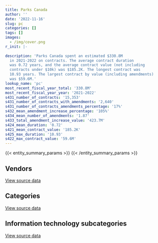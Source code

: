 ```yaml
---
title: Parks Canada
author: ''
date: '2022-11-16'
slug: pc
categories: []
tags: []
images:
  - /img/cover.png
r_init: |-
  
description: 'Parks Canada spent an estimated $330.8M
  in 2021-2022 on contracts. The average contract duration
  was 0.72 years, and the average contract value (not including
  contracts under $10k) was $185.2K. The longest contract was
  10.93 years. The largest contract by value (including amendments)
  was $59.6M.'
lookup_name: 'pc'
most_recent_fiscal_year_total: '330.8M'
most_recent_fiscal_year_year: '2021-2022'
s431_number_of_contracts: '15,353'
s431_number_of_contracts_with_amendments: '2,640'
s431_number_of_contracts_amendments_percentage: '17%'
s432_mean_amendment_increase_percentage: '105%'
s434_mean_number_of_amendments: '1.87'
s433_total_amendment_increase_value: '423.7M'
s424_mean_duration: '0.72'
s421_mean_contract_value: '185.2K'
s425_max_duration: '10.93'
s422_max_contract_value: '59.6M'
---
```


<script src="/rmarkdown-libs/htmlwidgets/htmlwidgets.js"></script>
<link href="/rmarkdown-libs/datatables-css/datatables-crosstalk.css" rel="stylesheet" />
<script src="/rmarkdown-libs/datatables-binding/datatables.js"></script>
<script src="/rmarkdown-libs/jquery/jquery-3.6.0.min.js"></script>
<link href="/rmarkdown-libs/dt-core-bootstrap/css/dataTables.bootstrap.min.css" rel="stylesheet" />
<link href="/rmarkdown-libs/dt-core-bootstrap/css/dataTables.bootstrap.extra.css" rel="stylesheet" />
<script src="/rmarkdown-libs/dt-core-bootstrap/js/jquery.dataTables.min.js"></script>
<script src="/rmarkdown-libs/dt-core-bootstrap/js/dataTables.bootstrap.min.js"></script>
<link href="/rmarkdown-libs/crosstalk/css/crosstalk.min.css" rel="stylesheet" />
<script src="/rmarkdown-libs/crosstalk/js/crosstalk.min.js"></script>
<script src="/rmarkdown-libs/htmlwidgets/htmlwidgets.js"></script>
<link href="/rmarkdown-libs/datatables-css/datatables-crosstalk.css" rel="stylesheet" />
<script src="/rmarkdown-libs/datatables-binding/datatables.js"></script>
<script src="/rmarkdown-libs/jquery/jquery-3.6.0.min.js"></script>
<link href="/rmarkdown-libs/dt-core-bootstrap/css/dataTables.bootstrap.min.css" rel="stylesheet" />
<link href="/rmarkdown-libs/dt-core-bootstrap/css/dataTables.bootstrap.extra.css" rel="stylesheet" />
<script src="/rmarkdown-libs/dt-core-bootstrap/js/jquery.dataTables.min.js"></script>
<script src="/rmarkdown-libs/dt-core-bootstrap/js/dataTables.bootstrap.min.js"></script>
<link href="/rmarkdown-libs/crosstalk/css/crosstalk.min.css" rel="stylesheet" />
<script src="/rmarkdown-libs/crosstalk/js/crosstalk.min.js"></script>
<script src="/rmarkdown-libs/htmlwidgets/htmlwidgets.js"></script>
<link href="/rmarkdown-libs/datatables-css/datatables-crosstalk.css" rel="stylesheet" />
<script src="/rmarkdown-libs/datatables-binding/datatables.js"></script>
<script src="/rmarkdown-libs/jquery/jquery-3.6.0.min.js"></script>
<link href="/rmarkdown-libs/dt-core-bootstrap/css/dataTables.bootstrap.min.css" rel="stylesheet" />
<link href="/rmarkdown-libs/dt-core-bootstrap/css/dataTables.bootstrap.extra.css" rel="stylesheet" />
<script src="/rmarkdown-libs/dt-core-bootstrap/js/jquery.dataTables.min.js"></script>
<script src="/rmarkdown-libs/dt-core-bootstrap/js/dataTables.bootstrap.min.js"></script>
<link href="/rmarkdown-libs/crosstalk/css/crosstalk.min.css" rel="stylesheet" />
<script src="/rmarkdown-libs/crosstalk/js/crosstalk.min.js"></script>

{{< entity_summary_params >}}
{{< /entity_summary_params >}}

## Vendors

<div id="htmlwidget-1" style="width:100%;height:auto;" class="datatables html-widget"></div>
<script type="application/json" data-for="htmlwidget-1">{"x":{"style":"bootstrap","filter":"none","vertical":false,"data":[["<a href=\"/vendors/10647802_canada/\">10647802 Canada<\/a>","<a href=\"/vendors/1x1_architecture/\">1X1 Architecture<\/a>","<a href=\"/vendors/2099042_ontario/\">2099042 Ontario<\/a>","<a href=\"/vendors/2220742_ontario/\">2220742 Ontario<\/a>","<a href=\"/vendors/3d_datacomm/\">3D datacomm<\/a>","<a href=\"/vendors/4083261_canada/\">4083261 Canada<\/a>","<a href=\"/vendors/727619_alberta_o_a_roughrider/\">727619 Alberta O A Roughrider<\/a>","<a href=\"/vendors/7305516_canada/\">7305516 Canada<\/a>","<a href=\"/vendors/736902_ontario/\">736902 Ontario<\/a>","<a href=\"/vendors/73719_newfoundland_labrador/\">73719 Newfoundland Labrador<\/a>","<a href=\"/vendors/851791_nwt/\">851791 NWT<\/a>","<a href=\"/vendors/898845_alberta/\">898845 Alberta<\/a>","<a href=\"/vendors/9090_5092_quebec/\">9090 5092 Quebec<\/a>","<a href=\"/vendors/9099_3593_quebec_inter_proje/\">9099 3593 Quebec Inter Proje<\/a>","<a href=\"/vendors/9275_0181_quebec/\">9275 0181 Quebec<\/a>","<a href=\"/vendors/a_santin_mason_contractor/\">A Santin Mason Contractor<\/a>","<a href=\"/vendors/abb/\">ABB<\/a>","<a href=\"/vendors/acadian_construction_1991/\">Acadian Construction 1991<\/a>","<a href=\"/vendors/acklands_grainger/\">Acklands Grainger<\/a>","<a href=\"/vendors/advanced_chippewa_technologies/\">Advanced Chippewa Technologies<\/a>","<a href=\"/vendors/aecom/\">AECOM<\/a>","<a href=\"/vendors/agilent/\">Agilent<\/a>","<a href=\"/vendors/ainsworth/\">Ainsworth<\/a>","<a href=\"/vendors/air_inuit/\">Air Inuit<\/a>","<a href=\"/vendors/air_north/\">Air North<\/a>","<a href=\"/vendors/air_tindi/\">Air Tindi<\/a>","<a href=\"/vendors/aldrich_pears_associates/\">Aldrich Pears Associates<\/a>","<a href=\"/vendors/allen_hastings/\">Allen Hastings<\/a>","<a href=\"/vendors/alliance_energy/\">Alliance Energy<\/a>","<a href=\"/vendors/allied_shipbuilders/\">Allied Shipbuilders<\/a>","<a href=\"/vendors/alpine_helicopters/\">Alpine Helicopters<\/a>","<a href=\"/vendors/als_canada/\">ALS Canada<\/a>","<a href=\"/vendors/altis_human_resources/\">Altis Human Resources<\/a>","<a href=\"/vendors/alto_construction/\">Alto Construction<\/a>","<a href=\"/vendors/alva_construction/\">Alva Construction<\/a>","<a href=\"/vendors/amazon/\">Amazon<\/a>","<a href=\"/vendors/ansys_canada/\">Ansys Canada<\/a>","<a href=\"/vendors/aon_reed_stenhouse/\">Aon Reed Stenhouse<\/a>","<a href=\"/vendors/applied_electonics/\">Applied Electonics<\/a>","<a href=\"/vendors/apron_fuel_services/\">Apron Fuel Services<\/a>","<a href=\"/vendors/arcadis_canada/\">Arcadis Canada<\/a>","<a href=\"/vendors/architecture_49/\">Architecture 49<\/a>","<a href=\"/vendors/architecture_evoq/\">Architecture EVOQ<\/a>","<a href=\"/vendors/arctic_canada_construction/\">Arctic Canada Construction<\/a>","<a href=\"/vendors/ari_financial_services/\">ARI Financial Services<\/a>","<a href=\"/vendors/asokan_business_interiors/\">Asokan Business Interiors<\/a>","<a href=\"/vendors/associated_engineering/\">Associated Engineering<\/a>","<a href=\"/vendors/atco/\">ATCO<\/a>","<a href=\"/vendors/atlantic_business_interiors/\">Atlantic Business Interiors<\/a>","<a href=\"/vendors/atlantica_mechanical_contractors/\">Atlantica Mechanical Contractors<\/a>","<a href=\"/vendors/ats_traffic_alberta/\">Ats Traffic Alberta<\/a>","<a href=\"/vendors/atwill_morin/\">Atwill Morin<\/a>","<a href=\"/vendors/avi_spl/\">Avi Spl<\/a>","<a href=\"/vendors/avjet_holding/\">AVJET Holding<\/a>","<a href=\"/vendors/baja_construction_canada/\">Baja Construction Canada<\/a>","<a href=\"/vendors/barr_engineering_and_environmental/\">Barr Engineering and Environmental<\/a>","<a href=\"/vendors/barrie_mackay_contracting/\">Barrie MacKay Contracting<\/a>","<a href=\"/vendors/bay_construction_management/\">Bay Construction Management<\/a>","<a href=\"/vendors/bdo_canada/\">BDO Canada<\/a>","<a href=\"/vendors/bell_canada/\">Bell Canada<\/a>","<a href=\"/vendors/bergevin_electrical_contracting/\">Bergevin Electrical Contracting<\/a>","<a href=\"/vendors/berlitz_canada/\">Berlitz Canada<\/a>","<a href=\"/vendors/bgla/\">BGLA<\/a>","<a href=\"/vendors/bighorn_construction/\">Bighorn Construction<\/a>","<a href=\"/vendors/bighorn_helicopters/\">Bighorn Helicopters<\/a>","<a href=\"/vendors/black_diamond_partnership/\">Black Diamond Partnership<\/a>","<a href=\"/vendors/black_mcdonald/\">Black McDonald<\/a>","<a href=\"/vendors/bombardier/\">Bombardier<\/a>","<a href=\"/vendors/brandt_tractor/\">Brandt Tractor<\/a>","<a href=\"/vendors/bremner_engineering_and_construction/\">Bremner Engineering and Construction<\/a>","<a href=\"/vendors/brilun_construction/\">Brilun Construction<\/a>","<a href=\"/vendors/brookfield_asset_management/\">Brookfield Asset Management<\/a>","<a href=\"/vendors/brookfield_global_integrated_solutions/\">Brookfield Global Integrated Solutions<\/a>","<a href=\"/vendors/bruker/\">Bruker<\/a>","<a href=\"/vendors/bunzl_canada/\">Bunzl Canada<\/a>","<a href=\"/vendors/bureau_veritas/\">Bureau Veritas<\/a>","<a href=\"/vendors/cache_computer_consulting/\">Cache Computer Consulting<\/a>","<a href=\"/vendors/calian/\">Calian<\/a>","<a href=\"/vendors/calytera_software/\">Calytera Software<\/a>","<a href=\"/vendors/campbell_scientific_canada/\">Campbell Scientific Canada<\/a>","<a href=\"/vendors/canada_coach_lines_group/\">Canada Coach Lines Group<\/a>","<a href=\"/vendors/canada_post/\">Canada Post<\/a>","<a href=\"/vendors/canadian_bank_note_company/\">Canadian Bank Note Company<\/a>","<a href=\"/vendors/canadian_corps_of_commissionaires/\">Canadian Corps of Commissionaires<\/a>","<a href=\"/vendors/canadian_helicopters/\">Canadian Helicopters<\/a>","<a href=\"/vendors/canon/\">Canon<\/a>","<a href=\"/vendors/cansel_survey_equipment/\">Cansel Survey Equipment<\/a>","<a href=\"/vendors/cantex_okanagan_construction/\">Cantex Okanagan Construction<\/a>","<a href=\"/vendors/carahsoft_technology/\">Carahsoft Technology<\/a>","<a href=\"/vendors/carleton_university/\">Carleton University<\/a>","<a href=\"/vendors/carmichael_engineering/\">Carmichael Engineering<\/a>","<a href=\"/vendors/caro_analytical_services/\">Caro Analytical Services<\/a>","<a href=\"/vendors/cartel_communication_systems/\">Cartel Communication Systems<\/a>","<a href=\"/vendors/cbci_telecom/\">CBCI Telecom<\/a>","<a href=\"/vendors/cbcl/\">CBCL<\/a>","<a href=\"/vendors/cdw_canada/\">CDW Canada<\/a>","<a href=\"/vendors/cegerco/\">Cegerco<\/a>","<a href=\"/vendors/cgi/\">CGI<\/a>","<a href=\"/vendors/ch2m_hill_canada/\">CH2M Hill Canada<\/a>","<a href=\"/vendors/charron_human_resources/\">Charron Human Resources<\/a>","<a href=\"/vendors/chrono_aviation/\">Chrono Aviation<\/a>","<a href=\"/vendors/chubb_edwards/\">Chubb Edwards<\/a>","<a href=\"/vendors/cima/\">CIMA<\/a>","<a href=\"/vendors/cision_canada/\">Cision Canada<\/a>","<a href=\"/vendors/cistel_technology/\">Cistel Technology<\/a>","<a href=\"/vendors/coastal_restoration_masonry/\">Coastal Restoration Masonry<\/a>","<a href=\"/vendors/cofomo/\">Cofomo<\/a>","<a href=\"/vendors/colliers_project_leaders/\">Colliers Project Leaders<\/a>","<a href=\"/vendors/compagnie_amplexor_canada/\">Compagnie Amplexor Canada<\/a>","<a href=\"/vendors/compucom_canada/\">Compucom Canada<\/a>","<a href=\"/vendors/conference_board_of_canada/\">Conference Board of Canada<\/a>","<a href=\"/vendors/construction_cybco/\">Construction Cybco<\/a>","<a href=\"/vendors/construction_demathieu_bard/\">Construction Demathieu Bard<\/a>","<a href=\"/vendors/construction_deric/\">Construction Deric<\/a>","<a href=\"/vendors/construction_j_r_savard/\">Construction J R Savard<\/a>","<a href=\"/vendors/construction_lfg/\">Construction LFG<\/a>","<a href=\"/vendors/construction_simdev/\">Construction Simdev<\/a>","<a href=\"/vendors/constructions_bsl/\">Constructions BSL<\/a>","<a href=\"/vendors/cossette_communications/\">Cossette Communications<\/a>","<a href=\"/vendors/cotton_candy_mississauga/\">Cotton Candy Mississauga<\/a>","<a href=\"/vendors/cougar_engineering_construction/\">Cougar Engineering Construction<\/a>","<a href=\"/vendors/couverture_montreal_nord/\">Couverture Montreal Nord<\/a>","<a href=\"/vendors/cowi_north_america/\">COWI North America<\/a>","<a href=\"/vendors/crandall_engineering/\">Crandall Engineering<\/a>","<a href=\"/vendors/csdc_systems/\">CSDC Systems<\/a>","<a href=\"/vendors/cube_construction/\">Cube Construction<\/a>","<a href=\"/vendors/cullen_diesel_power/\">Cullen Diesel Power<\/a>","<a href=\"/vendors/cummins_canada/\">Cummins Canada<\/a>","<a href=\"/vendors/custom_helicopters/\">Custom Helicopters<\/a>","<a href=\"/vendors/cwp_constructors/\">CWP Constructors<\/a>","<a href=\"/vendors/d_breau_et_fils/\">D Breau et Fils<\/a>","<a href=\"/vendors/d_doyle_installations/\">D Doyle Installations<\/a>","<a href=\"/vendors/dalhousie_university/\">Dalhousie University<\/a>","<a href=\"/vendors/dawson_construction/\">Dawson Construction<\/a>","<a href=\"/vendors/dcl_construction_services/\">DCL Construction Services<\/a>","<a href=\"/vendors/delco_automation/\">Delco Automation<\/a>","<a href=\"/vendors/dell_computer/\">Dell Computer<\/a>","<a href=\"/vendors/deloitte/\">Deloitte<\/a>","<a href=\"/vendors/dexter_construction/\">Dexter Construction<\/a>","<a href=\"/vendors/dillon_consulting/\">Dillon Consulting<\/a>","<a href=\"/vendors/donna_cona/\">Donna Cona<\/a>","<a href=\"/vendors/dynamite_construction/\">Dynamite Construction<\/a>","<a href=\"/vendors/e_construction/\">E Construction<\/a>","<a href=\"/vendors/eastpoint_engineering/\">Eastpoint Engineering<\/a>","<a href=\"/vendors/ebsco_canada/\">EBSCO Canada<\/a>","<a href=\"/vendors/ecole_de_langues_la_cite/\">Ecole De Langues La Cite<\/a>","<a href=\"/vendors/edward_collins_contracting/\">Edward Collins Contracting<\/a>","<a href=\"/vendors/eiffage_innovative_canada/\">Eiffage Innovative Canada<\/a>","<a href=\"/vendors/ekos_research_associates/\">Ekos Research Associates<\/a>","<a href=\"/vendors/emcon_services/\">Emcon Services<\/a>","<a href=\"/vendors/emil_anderson_construction/\">Emil Anderson Construction<\/a>","<a href=\"/vendors/emmanuel_construction_services/\">Emmanuel Construction Services<\/a>","<a href=\"/vendors/emmons_mitchell_construction/\">Emmons Mitchell Construction<\/a>","<a href=\"/vendors/englobe/\">Englobe<\/a>","<a href=\"/vendors/ernst_young/\">Ernst Young<\/a>","<a href=\"/vendors/esri/\">ESRI<\/a>","<a href=\"/vendors/eurovia_quebec_construction/\">Eurovia Quebec Construction<\/a>","<a href=\"/vendors/evaluation_personnel_selection/\">Evaluation Personnel Selection<\/a>","<a href=\"/vendors/everest_construction_management/\">Everest Construction Management<\/a>","<a href=\"/vendors/excavation_loiselle/\">Excavation Loiselle<\/a>","<a href=\"/vendors/excavations_darche/\">Excavations Darche<\/a>","<a href=\"/vendors/excel_human_resources/\">Excel Human Resources<\/a>","<a href=\"/vendors/exp_services/\">EXP Services<\/a>","<a href=\"/vendors/facca/\">Facca<\/a>","<a href=\"/vendors/fast_forward_french/\">Fast Forward French<\/a>","<a href=\"/vendors/fca_canada/\">FCA Canada<\/a>","<a href=\"/vendors/felix_technology/\">Felix Technology<\/a>","<a href=\"/vendors/fidelity_engineering_construction/\">Fidelity Engineering Construction<\/a>","<a href=\"/vendors/finning_international/\">Finning International<\/a>","<a href=\"/vendors/first_peoples_infra/\">First Peoples Infra<\/a>","<a href=\"/vendors/firstchoice_group_canada/\">Firstchoice Group Canada<\/a>","<a href=\"/vendors/flight_fuels/\">Flight Fuels<\/a>","<a href=\"/vendors/floyd_s_construction/\">Floyd’s Construction<\/a>","<a href=\"/vendors/flynn_canada/\">Flynn Canada<\/a>","<a href=\"/vendors/ford_motor_company/\">Ford Motor Company<\/a>","<a href=\"/vendors/francis_canada_truck_centre/\">Francis Canada Truck Centre<\/a>","<a href=\"/vendors/fts_forest_technology_systems/\">Fts Forest Technology Systems<\/a>","<a href=\"/vendors/fundy_contractors/\">Fundy Contractors<\/a>","<a href=\"/vendors/garda_security_group/\">Garda Security Group<\/a>","<a href=\"/vendors/gartner/\">Gartner<\/a>","<a href=\"/vendors/gc_strategies/\">GC Strategies<\/a>","<a href=\"/vendors/gemalto_cogent/\">Gemalto Cogent<\/a>","<a href=\"/vendors/gemtec/\">Gemtec<\/a>","<a href=\"/vendors/general_motors/\">General Motors<\/a>","<a href=\"/vendors/gestion_aj/\">Gestion AJ<\/a>","<a href=\"/vendors/gfl_environmental/\">GFL Environmental<\/a>","<a href=\"/vendors/ghd/\">GHD<\/a>","<a href=\"/vendors/gilmore_printing_services/\">Gilmore Printing Services<\/a>","<a href=\"/vendors/gilmore_reproductions/\">Gilmore Reproductions<\/a>","<a href=\"/vendors/global_upholstery/\">Global Upholstery<\/a>","<a href=\"/vendors/go_deep_international/\">Go Deep International<\/a>","<a href=\"/vendors/golder_associates/\">Golder Associates<\/a>","<a href=\"/vendors/gordon_food_service/\">Gordon Food Service<\/a>","<a href=\"/vendors/goss_gilroy/\">Goss Gilroy<\/a>","<a href=\"/vendors/government_of_alberta/\">Government of Alberta<\/a>","<a href=\"/vendors/graham_construction/\">Graham Construction<\/a>","<a href=\"/vendors/grand_toy/\">Grand Toy<\/a>","<a href=\"/vendors/granite_management/\">Granite Management<\/a>","<a href=\"/vendors/graybar_canada/\">Graybar Canada<\/a>","<a href=\"/vendors/graybridge_international_consulting/\">Graybridge International Consulting<\/a>","<a href=\"/vendors/grc_architects/\">GRC Architects<\/a>","<a href=\"/vendors/great_slave_helicopters/\">Great Slave Helicopters<\/a>","<a href=\"/vendors/greendale_resources/\">Greendale Resources<\/a>","<a href=\"/vendors/greenfield_construction/\">Greenfield Construction<\/a>","<a href=\"/vendors/groupe_energie_bdl/\">Groupe Energie BDL<\/a>","<a href=\"/vendors/guillevin_international/\">Guillevin International<\/a>","<a href=\"/vendors/h_j_r_asphalt/\">H J R Asphalt<\/a>","<a href=\"/vendors/halifax_citadel_society/\">Halifax Citadel Society<\/a>","<a href=\"/vendors/halpenny_insurance_brokers/\">Halpenny Insurance Brokers<\/a>","<a href=\"/vendors/harbourside_engineering_consultants/\">Harbourside Engineering Consultants<\/a>","<a href=\"/vendors/harnois_energies/\">Harnois Energies<\/a>","<a href=\"/vendors/hatch/\">Hatch<\/a>","<a href=\"/vendors/hazelwood_construction_services/\">Hazelwood Construction Services<\/a>","<a href=\"/vendors/hdp_group/\">Hdp Group<\/a>","<a href=\"/vendors/heavy_metal_marine/\">Heavy Metal Marine<\/a>","<a href=\"/vendors/heddle_marine_services/\">Heddle Marine Services<\/a>","<a href=\"/vendors/heritage_restoration/\">Heritage Restoration<\/a>","<a href=\"/vendors/herold_engineering/\">Herold Engineering<\/a>","<a href=\"/vendors/hexagon/\">Hexagon<\/a>","<a href=\"/vendors/hilton_brothers_contracting/\">Hilton Brothers Contracting<\/a>","<a href=\"/vendors/hitrac/\">Hitrac<\/a>","<a href=\"/vendors/honeywell/\">Honeywell<\/a>","<a href=\"/vendors/horseshoe_hill_construction/\">Horseshoe Hill Construction<\/a>","<a href=\"/vendors/hoskin_scientific/\">Hoskin Scientific<\/a>","<a href=\"/vendors/hypertec/\">Hypertec<\/a>","<a href=\"/vendors/i_m_p_group/\">I M P Group<\/a>","<a href=\"/vendors/ibm_canada/\">IBM Canada<\/a>","<a href=\"/vendors/imperial_cleaners/\">Imperial Cleaners<\/a>","<a href=\"/vendors/imperial_oil/\">Imperial Oil<\/a>","<a href=\"/vendors/industra_construction/\">Industra Construction<\/a>","<a href=\"/vendors/info_tech_research_group/\">Info Tech Research Group<\/a>","<a href=\"/vendors/inland_audio_visual/\">Inland Audio Visual<\/a>","<a href=\"/vendors/innovasea_marine_systems_canada/\">Innovasea Marine Systems Canada<\/a>","<a href=\"/vendors/insight_software_canada/\">Insight Software Canada<\/a>","<a href=\"/vendors/institute_on_governance/\">Institute On Governance<\/a>","<a href=\"/vendors/integra_networks/\">Integra Networks<\/a>","<a href=\"/vendors/inter_outaouais/\">Inter Outaouais<\/a>","<a href=\"/vendors/interoute_construction/\">Interoute Construction<\/a>","<a href=\"/vendors/iron_mountain/\">Iron Mountain<\/a>","<a href=\"/vendors/ironclad_earthworks/\">Ironclad Earthworks<\/a>","<a href=\"/vendors/irving_oil/\">Irving Oil<\/a>","<a href=\"/vendors/island_temperature_controls/\">Island Temperature Controls<\/a>","<a href=\"/vendors/itex/\">ITEX<\/a>","<a href=\"/vendors/iwc_excavation/\">IWC Excavation<\/a>","<a href=\"/vendors/j_1_contracting/\">J 1 Contracting<\/a>","<a href=\"/vendors/j_e_enterprises/\">J E Enterprises<\/a>","<a href=\"/vendors/jasco_applied_sciences_canada/\">JASCO Applied Sciences Canada<\/a>","<a href=\"/vendors/jasper_concrete/\">Jasper Concrete<\/a>","<a href=\"/vendors/javelin_technologies/\">Javelin Technologies<\/a>","<a href=\"/vendors/jcb/\">Jcb<\/a>","<a href=\"/vendors/jean_daoust_construction/\">Jean Daoust Construction<\/a>","<a href=\"/vendors/jim_pattison_industries/\">Jim Pattison Industries<\/a>","<a href=\"/vendors/johnson_s_construction/\">Johnson’s Construction<\/a>","<a href=\"/vendors/joneljim_concrete_construction/\">Joneljim Concrete Construction<\/a>","<a href=\"/vendors/jumping_elephants/\">Jumping Elephants<\/a>","<a href=\"/vendors/juno_risk_solutions/\">Juno Risk Solutions<\/a>","<a href=\"/vendors/kanter_marine/\">Kanter Marine<\/a>","<a href=\"/vendors/kasian_architecture_interior_design/\">Kasian Architecture Interior Design<\/a>","<a href=\"/vendors/kayway_industries/\">Kayway Industries<\/a>","<a href=\"/vendors/kehoe_marine_construction/\">Kehoe Marine Construction<\/a>","<a href=\"/vendors/kenn_borek_air/\">Kenn Borek Air<\/a>","<a href=\"/vendors/kgs_group_consulting_engineers/\">Kgs Group Consulting Engineers<\/a>","<a href=\"/vendors/kia_canada/\">Kia Canada<\/a>","<a href=\"/vendors/kleysen_group/\">Kleysen Group<\/a>","<a href=\"/vendors/knoll_north_america/\">Knoll North America<\/a>","<a href=\"/vendors/kone/\">KONE<\/a>","<a href=\"/vendors/kongsberg/\">Kongsberg<\/a>","<a href=\"/vendors/konica_minolta_business_solutions/\">Konica Minolta Business Solutions<\/a>","<a href=\"/vendors/kontzamanis_graumann_smith/\">Kontzamanis Graumann Smith<\/a>","<a href=\"/vendors/korn_ferry_ca/\">Korn Ferry Ca<\/a>","<a href=\"/vendors/kpmg/\">KPMG<\/a>","<a href=\"/vendors/kromar_printing/\">Kromar Printing<\/a>","<a href=\"/vendors/kubota_canada/\">Kubota Canada<\/a>","<a href=\"/vendors/l_a_hebert/\">L A Hebert<\/a>","<a href=\"/vendors/l_w_dennis_contracting/\">L W Dennis Contracting<\/a>","<a href=\"/vendors/lakeshore_helicopters/\">Lakeshore Helicopters<\/a>","<a href=\"/vendors/landform_civil_infrastructures/\">Landform Civil Infrastructures<\/a>","<a href=\"/vendors/language_research_development_group/\">Language Research Development Group<\/a>","<a href=\"/vendors/lansdowne_technologies/\">Lansdowne Technologies<\/a>","<a href=\"/vendors/larry_penner_enterprises/\">Larry Penner Enterprises<\/a>","<a href=\"/vendors/lean_agility/\">Lean Agility<\/a>","<a href=\"/vendors/lemay/\">Lemay<\/a>","<a href=\"/vendors/les_enquetes_henri/\">Les Enquetes Henri<\/a>","<a href=\"/vendors/les_entreprises_michaudville/\">Les Entreprises Michaudville<\/a>","<a href=\"/vendors/les_huiles_desroches/\">Les Huiles Desroches<\/a>","<a href=\"/vendors/levitt_safety/\">Levitt Safety<\/a>","<a href=\"/vendors/lindsay_construction/\">Lindsay Construction<\/a>","<a href=\"/vendors/lionbridge/\">Lionbridge<\/a>","<a href=\"/vendors/lotek_wireless/\">Lotek Wireless<\/a>","<a href=\"/vendors/louis_w_bray_construction/\">Louis W Bray Construction<\/a>","<a href=\"/vendors/lowe_martin_company/\">Lowe Martin Company<\/a>","<a href=\"/vendors/luxton_construction/\">Luxton Construction<\/a>","<a href=\"/vendors/macdonald_dettwiler_and_associates/\">MacDonald Dettwiler and Associates<\/a>","<a href=\"/vendors/mack_trucks/\">Mack Trucks<\/a>","<a href=\"/vendors/maconnerie_dynamique/\">Maconnerie Dynamique<\/a>","<a href=\"/vendors/maconnerie_rainville_et_freres/\">Maconnerie Rainville et Freres<\/a>","<a href=\"/vendors/maplesoft_consulting/\">Maplesoft Consulting<\/a>","<a href=\"/vendors/maritime_fuels/\">Maritime Fuels<\/a>","<a href=\"/vendors/martech_electrical_systems/\">Martech Electrical Systems<\/a>","<a href=\"/vendors/maskimo_construction/\">Maskimo Construction<\/a>","<a href=\"/vendors/masontech/\">Masontech<\/a>","<a href=\"/vendors/maxsys_staffing_and_consulting/\">Maxsys Staffing and Consulting<\/a>","<a href=\"/vendors/mccolman_sons_demolition/\">McColman Sons Demolition<\/a>","<a href=\"/vendors/mcelhanney_associates/\">McElhanney Associates<\/a>","<a href=\"/vendors/mcknight_enterprises/\">Mcknight Enterprises<\/a>","<a href=\"/vendors/mcnally_construction/\">McNally Construction<\/a>","<a href=\"/vendors/mega_power_installations/\">Mega Power Installations<\/a>","<a href=\"/vendors/mega_tech/\">Mega Tech<\/a>","<a href=\"/vendors/meltwater/\">Meltwater<\/a>","<a href=\"/vendors/mercer_canada/\">Mercer Canada<\/a>","<a href=\"/vendors/mercury_marine/\">Mercury Marine<\/a>","<a href=\"/vendors/metalcraft_marine/\">Metalcraft Marine<\/a>","<a href=\"/vendors/metro_paving_and_road_building/\">Metro Paving and Road Building<\/a>","<a href=\"/vendors/microsoft_canada/\">Microsoft Canada<\/a>","<a href=\"/vendors/mid_valley_construction/\">Mid Valley Construction<\/a>","<a href=\"/vendors/mike_kelly_sons/\">Mike Kelly Sons<\/a>","<a href=\"/vendors/milestone_environmental/\">Milestone Environmental<\/a>","<a href=\"/vendors/miller_waste_systems/\">Miller Waste Systems<\/a>","<a href=\"/vendors/mindwire_systems/\">Mindwire Systems<\/a>","<a href=\"/vendors/mishkumi_technologies/\">Mishkumi Technologies<\/a>","<a href=\"/vendors/mnp/\">MNP<\/a>","<a href=\"/vendors/modern_construction/\">Modern Construction<\/a>","<a href=\"/vendors/moriyama_teshima_architects/\">Moriyama Teshima Architects<\/a>","<a href=\"/vendors/morrison_hershfield/\">Morrison Hershfield<\/a>","<a href=\"/vendors/moss_development/\">Moss Development<\/a>","<a href=\"/vendors/motorola_solutions_canada/\">Motorola Solutions Canada<\/a>","<a href=\"/vendors/mountain_rock_stabilization/\">Mountain Rock Stabilization<\/a>","<a href=\"/vendors/mtm_2_contracting/\">Mtm 2 Contracting<\/a>","<a href=\"/vendors/municipal_ready_mix/\">Municipal Ready Mix<\/a>","<a href=\"/vendors/mustang_helicopters/\">Mustang Helicopters<\/a>","<a href=\"/vendors/mustang_survival/\">Mustang Survival<\/a>","<a href=\"/vendors/nappaq_design_construction/\">Nappaq Design Construction<\/a>","<a href=\"/vendors/national_structures/\">National Structures<\/a>","<a href=\"/vendors/nations_translation_group/\">Nations Translation Group<\/a>","<a href=\"/vendors/navtech/\">Navtech<\/a>","<a href=\"/vendors/nelson_environmental_remediation/\">Nelson Environmental Remediation<\/a>","<a href=\"/vendors/neptune_security_services/\">Neptune Security Services<\/a>","<a href=\"/vendors/newfoundland_helicopters/\">Newfoundland Helicopters<\/a>","<a href=\"/vendors/nielsen/\">Nielsen<\/a>","<a href=\"/vendors/nikon_canada/\">Nikon Canada<\/a>","<a href=\"/vendors/nisha_techonologies/\">Nisha Techonologies<\/a>","<a href=\"/vendors/nissan_canada/\">Nissan Canada<\/a>","<a href=\"/vendors/nitro_construction/\">Nitro Construction<\/a>","<a href=\"/vendors/norr/\">NORR<\/a>","<a href=\"/vendors/north_atlantic_petroleum/\">North Atlantic Petroleum<\/a>","<a href=\"/vendors/northern_construction/\">Northern Construction<\/a>","<a href=\"/vendors/northern_contracting/\">Northern Contracting<\/a>","<a href=\"/vendors/northern_micro/\">Northern Micro<\/a>","<a href=\"/vendors/northrop_grumman/\">Northrop Grumman<\/a>","<a href=\"/vendors/northwest_fuels/\">Northwest Fuels<\/a>","<a href=\"/vendors/nortrax_canada/\">Nortrax Canada<\/a>","<a href=\"/vendors/np_aerospace_canada/\">Np Aerospace Canada<\/a>","<a href=\"/vendors/ogilvy_montreal/\">Ogilvy Montreal<\/a>","<a href=\"/vendors/okanagan_aggregates/\">Okanagan Aggregates<\/a>","<a href=\"/vendors/online_constructors/\">Online Constructors<\/a>","<a href=\"/vendors/onx_enterprise_solutions/\">OnX Enterprise Solutions<\/a>","<a href=\"/vendors/oracle_canada/\">Oracle Canada<\/a>","<a href=\"/vendors/oskar_construction/\">Oskar Construction<\/a>","<a href=\"/vendors/otis_elevator/\">Otis Elevator<\/a>","<a href=\"/vendors/outlaw_eagle_manufacturing/\">Outlaw Eagle Manufacturing<\/a>","<a href=\"/vendors/p_c_mcneill_contracting/\">P C Mcneill Contracting<\/a>","<a href=\"/vendors/pal_aerospace/\">PAL Aerospace<\/a>","<a href=\"/vendors/paladin_group/\">Paladin Group<\/a>","<a href=\"/vendors/panasonic/\">Panasonic<\/a>","<a href=\"/vendors/parkland/\">Parkland<\/a>","<a href=\"/vendors/parkland_industries/\">Parkland Industries<\/a>","<a href=\"/vendors/parkland_refining/\">Parkland Refining<\/a>","<a href=\"/vendors/parsons_canada/\">Parsons Canada<\/a>","<a href=\"/vendors/pattison_sign_group/\">Pattison Sign Group<\/a>","<a href=\"/vendors/pcl_constructors/\">PCL Constructors<\/a>","<a href=\"/vendors/pepco/\">Pepco<\/a>","<a href=\"/vendors/peters_construction/\">Peters Construction<\/a>","<a href=\"/vendors/petrovalue_products/\">PetroValue Products<\/a>","<a href=\"/vendors/phaselock_systems_international/\">Phaselock Systems International<\/a>","<a href=\"/vendors/pidherney_s/\">Pidherney’s<\/a>","<a href=\"/vendors/pilitak_enterprises/\">Pilitak Enterprises<\/a>","<a href=\"/vendors/pioneer_construction/\">Pioneer Construction<\/a>","<a href=\"/vendors/pitney_bowes/\">Pitney Bowes<\/a>","<a href=\"/vendors/planet_labs/\">Planet Labs<\/a>","<a href=\"/vendors/pleiad_canada/\">Pleiad Canada<\/a>","<a href=\"/vendors/podolinsky_equipment/\">Podolinsky Equipment<\/a>","<a href=\"/vendors/polaris_industries/\">Polaris Industries<\/a>","<a href=\"/vendors/pomerleau/\">Pomerleau<\/a>","<a href=\"/vendors/port_of_spain_holdings/\">Port of Spain Holdings<\/a>","<a href=\"/vendors/postmedia_network/\">Postmedia Network<\/a>","<a href=\"/vendors/precisionit/\">PrecisionIT<\/a>","<a href=\"/vendors/pricewaterhouse_coopers/\">Pricewaterhouse Coopers<\/a>","<a href=\"/vendors/printers_plus/\">Printers Plus<\/a>","<a href=\"/vendors/prosci_canada/\">Prosci Canada<\/a>","<a href=\"/vendors/protak_consulting_group/\">Protak Consulting Group<\/a>","<a href=\"/vendors/purespirit_solutions/\">PureSpirIT Solutions<\/a>","<a href=\"/vendors/pw_trenchless_construction/\">Pw Trenchless Construction<\/a>","<a href=\"/vendors/qm_environmental/\">QM Environmental<\/a>","<a href=\"/vendors/qmr/\">QMR<\/a>","<a href=\"/vendors/quinan_construction/\">Quinan Construction<\/a>","<a href=\"/vendors/quintet_consulting/\">Quintet Consulting<\/a>","<a href=\"/vendors/r_d_construction/\">R D Construction<\/a>","<a href=\"/vendors/r_e_gilmore_investments/\">R E Gilmore Investments<\/a>","<a href=\"/vendors/r_w_tomlinson/\">R W Tomlinson<\/a>","<a href=\"/vendors/ratio_architecture_interior_design/\">Ratio Architecture Interior Design<\/a>","<a href=\"/vendors/raymond_chabot_grant_thornton/\">Raymond Chabot Grant Thornton<\/a>","<a href=\"/vendors/reparations_navales_et_industrielles_ocean/\">Reparations Navales et Industrielles Ocean<\/a>","<a href=\"/vendors/ricoh/\">Ricoh<\/a>","<a href=\"/vendors/riggs_engineering/\">Riggs Engineering<\/a>","<a href=\"/vendors/rjg_construction/\">RJG Construction<\/a>","<a href=\"/vendors/rona/\">Rona<\/a>","<a href=\"/vendors/roscoe_construction/\">Roscoe Construction<\/a>","<a href=\"/vendors/ross_and_anglin/\">Ross and Anglin<\/a>","<a href=\"/vendors/rtg_protech/\">Rtg Protech<\/a>","<a href=\"/vendors/russel_metals/\">Russel Metals<\/a>","<a href=\"/vendors/s_w_weeks_construction/\">S W Weeks Construction<\/a>","<a href=\"/vendors/salish_sea_industrial_services/\">Salish Sea Industrial Services<\/a>","<a href=\"/vendors/samson_associes/\">Samson Associes<\/a>","<a href=\"/vendors/sani_sable_lb/\">Sani Sable LB<\/a>","<a href=\"/vendors/sas_institute/\">SAS Institute<\/a>","<a href=\"/vendors/schoeler_heaton_architects/\">Schoeler Heaton Architects<\/a>","<a href=\"/vendors/seagate_construction/\">Seagate Construction<\/a>","<a href=\"/vendors/seawaves_development_services/\">Seawaves Development Services<\/a>","<a href=\"/vendors/secure_energy_onsite_services/\">Secure Energy Onsite Services<\/a>","<a href=\"/vendors/serco/\">Serco<\/a>","<a href=\"/vendors/sgs_axys_analytical_services/\">SGS Axys Analytical Services<\/a>","<a href=\"/vendors/sharp_electronics/\">Sharp Electronics<\/a>","<a href=\"/vendors/shi_canada/\">SHI Canada<\/a>","<a href=\"/vendors/si_systems/\">SI Systems<\/a>","<a href=\"/vendors/sigma_safety/\">Sigma Safety<\/a>","<a href=\"/vendors/simplex_grinnell/\">Simplex Grinnell<\/a>","<a href=\"/vendors/slr_consulting_canada/\">SLR Consulting Canada<\/a>","<a href=\"/vendors/snap_on_tools/\">Snap On Tools<\/a>","<a href=\"/vendors/snc_lavalin/\">SNC Lavalin<\/a>","<a href=\"/vendors/softchoice/\">Softchoice<\/a>","<a href=\"/vendors/solotech/\">Solotech<\/a>","<a href=\"/vendors/sperra_construction/\">Sperra Construction<\/a>","<a href=\"/vendors/st_denis_thompson/\">St Denis Thompson<\/a>","<a href=\"/vendors/st_gelais_montminy_associes/\">St Gelais Montminy Associes<\/a>","<a href=\"/vendors/st_joseph_print_group/\">St Joseph Print Group<\/a>","<a href=\"/vendors/stantec/\">Stantec<\/a>","<a href=\"/vendors/sterling_fuels/\">Sterling Fuels<\/a>","<a href=\"/vendors/stratos/\">Stratos<\/a>","<a href=\"/vendors/subaru_canada/\">Subaru Canada<\/a>","<a href=\"/vendors/suncor_energy/\">Suncor Energy<\/a>","<a href=\"/vendors/sure_form_contracting/\">Sure Form Contracting<\/a>","<a href=\"/vendors/sustainable_trails_2011/\">Sustainable Trails 2011<\/a>","<a href=\"/vendors/switch_health/\">Switch Health<\/a>","<a href=\"/vendors/systematix_solutions/\">Systematix Solutions<\/a>","<a href=\"/vendors/systemes_urbains/\">Systemes Urbains<\/a>","<a href=\"/vendors/systemscope/\">Systemscope<\/a>","<a href=\"/vendors/tdi_international/\">TDI International<\/a>","<a href=\"/vendors/teknion/\">Teknion<\/a>","<a href=\"/vendors/telus_canada/\">Telus Canada<\/a>","<a href=\"/vendors/tenaquip/\">Tenaquip<\/a>","<a href=\"/vendors/terra_sense_analytics/\">Terra Sense Analytics<\/a>","<a href=\"/vendors/terus_construction/\">Terus Construction<\/a>","<a href=\"/vendors/tervita/\">Tervita<\/a>","<a href=\"/vendors/testforce_systems/\">Testforce Systems<\/a>","<a href=\"/vendors/tetra_tech/\">Tetra Tech<\/a>","<a href=\"/vendors/the_aim_group/\">The AIM Group<\/a>","<a href=\"/vendors/the_right_door_consulting/\">The Right Door Consulting<\/a>","<a href=\"/vendors/the_vcan_group/\">The VCAN Group<\/a>","<a href=\"/vendors/thermo_fisher_scientific/\">Thermo Fisher Scientific<\/a>","<a href=\"/vendors/thyssenkrupp_elevator/\">Thyssenkrupp Elevator<\/a>","<a href=\"/vendors/tisseur/\">Tisseur<\/a>","<a href=\"/vendors/titan_boats/\">Titan Boats<\/a>","<a href=\"/vendors/toromont/\">Toromont<\/a>","<a href=\"/vendors/toshiba_canada/\">Toshiba Canada<\/a>","<a href=\"/vendors/toyota/\">Toyota<\/a>","<a href=\"/vendors/trainor_mechanical_contractors/\">Trainor Mechanical Contractors<\/a>","<a href=\"/vendors/transwest_air/\">Transwest Air<\/a>","<a href=\"/vendors/traugott_building_contractors/\">Traugott Building Contractors<\/a>","<a href=\"/vendors/traytown_builders/\">Traytown Builders<\/a>","<a href=\"/vendors/tri_wave_construction/\">Tri Wave Construction<\/a>","<a href=\"/vendors/troy_life_fire_safety/\">Troy Life Fire Safety<\/a>","<a href=\"/vendors/turtle_island_staffing/\">Turtle Island Staffing<\/a>","<a href=\"/vendors/ultimate_construction/\">Ultimate Construction<\/a>","<a href=\"/vendors/united_rentals/\">United Rentals<\/a>","<a href=\"/vendors/universal_helicopters/\">Universal Helicopters<\/a>","<a href=\"/vendors/universite_de_montreal/\">Universite De Montreal<\/a>","<a href=\"/vendors/universite_laval/\">Universite Laval<\/a>","<a href=\"/vendors/universite_sainte_anne/\">Universite Sainte Anne<\/a>","<a href=\"/vendors/university_of_british_columbia/\">University of British Columbia<\/a>","<a href=\"/vendors/university_of_calgary/\">University of Calgary<\/a>","<a href=\"/vendors/university_of_guelph/\">University of Guelph<\/a>","<a href=\"/vendors/university_of_new_brunswick/\">University of New Brunswick<\/a>","<a href=\"/vendors/university_of_ottawa/\">University of Ottawa<\/a>","<a href=\"/vendors/university_of_saskatchewan/\">University of Saskatchewan<\/a>","<a href=\"/vendors/university_of_waterloo/\">University of Waterloo<\/a>","<a href=\"/vendors/veritaaq_technology_house/\">Veritaaq Technology House<\/a>","<a href=\"/vendors/versacom/\">Versacom<\/a>","<a href=\"/vendors/vidcruiter/\">Vidcruiter<\/a>","<a href=\"/vendors/vvi_construction/\">VVI Construction<\/a>","<a href=\"/vendors/wajax/\">Wajax<\/a>","<a href=\"/vendors/waste_connections_of_canada/\">Waste Connections of Canada<\/a>","<a href=\"/vendors/waste_management_of_canada/\">Waste Management of Canada<\/a>","<a href=\"/vendors/wesco_distribution_canada/\">WESCO Distribution Canada<\/a>","<a href=\"/vendors/westco_construction/\">Westco Construction<\/a>","<a href=\"/vendors/western_mechanical_electrical/\">Western Mechanical Electrical<\/a>","<a href=\"/vendors/western_petroleum/\">Western Petroleum<\/a>","<a href=\"/vendors/westower_communications/\">WesTower Communications<\/a>","<a href=\"/vendors/wilco_contractors_southwest/\">Wilco Contractors Southwest<\/a>","<a href=\"/vendors/wildstone_construction/\">Wildstone Construction<\/a>","<a href=\"/vendors/william_j_barker_clinical/\">William J Barker Clinical<\/a>","<a href=\"/vendors/wills_transfer/\">Wills Transfer<\/a>","<a href=\"/vendors/wood/\">Wood<\/a>","<a href=\"/vendors/wood_canada/\">Wood Canada<\/a>","<a href=\"/vendors/wood_environment_infrastructure/\">Wood Environment Infrastructure<\/a>","<a href=\"/vendors/woodward_s_oil/\">Woodward’s Oil<\/a>","<a href=\"/vendors/workdynamics_technologies/\">WorkDynamics Technologies<\/a>","<a href=\"/vendors/workplace_health_and_cost_solutions/\">Workplace Health and Cost Solutions<\/a>","<a href=\"/vendors/wsp/\">WSP<\/a>","<a href=\"/vendors/wyssen_avalanche_control/\">Wyssen Avalanche Control<\/a>","<a href=\"/vendors/xerox/\">Xerox<\/a>","<a href=\"/vendors/yamaha_motors_canada/\">Yamaha Motors Canada<\/a>","<a href=\"/vendors/yellowhead_helicopters/\">Yellowhead Helicopters<\/a>","<a href=\"/vendors/yourte_ca/\">Yourte Ca<\/a>","<a href=\"/vendors/zenith_paving/\">Zenith Paving<\/a>","<a href=\"/vendors/zernam_enterprise/\">Zernam Enterprise<\/a>","<a href=\"/vendors/zodiac_hurricane_technologies/\">Zodiac Hurricane Technologies<\/a>","<a href=\"/vendors/zoll_medical_canada/\">ZOLL Medical Canada<\/a>","<a href=\"/vendors/zutphen_contractor/\">Zutphen Contractor<\/a>"],[789872.07,107109.99,null,1162751.75,null,449496.21,2012691.59,null,1030098.22,122640.32,null,null,6046597.57,1093716.71,1095100.72,930440.97,15210.02,null,22253.48,60618.85,7119161.12,21293.27,12305.24,null,null,70989.66,280327.52,2323484.2,3827.63,383150.22,1488490.32,32744.95,484095.81,null,2178605.41,null,null,106391.48,null,278340.09,157991.39,670379.88,414033.97,null,15881.25,30974.64,1445737.82,7329.96,55272.25,null,48174.88,2556934.12,10304.51,10162.17,null,1292632.09,5241877.62,3016630.77,98712.38,null,1266248.55,5849.45,1001205.63,3126171.38,1377449.57,487605.57,4207.13,74621.8,453799.92,631807.24,517715.75,50750,null,null,null,21000,null,null,null,null,null,10783.67,null,1897679.93,589175.93,84446.95,73909.95,4211858.1,null,null,null,7316.15,15141,null,62233.1,346187.28,2402974.02,162566.84,183750,null,34486.75,82061.7,563299.92,16096.5,null,81650,357863.33,538733.19,22736.77,27750.56,1407.5,null,1094220.07,1089253.35,3795410.25,2795420.87,1105477.02,297260.84,2928471.66,690332.29,null,274027.03,5669404.33,2283319.28,35373.02,null,null,90825,159814.92,2371415.88,null,null,null,13456891.94,4956639.42,null,null,null,13404072.11,918678.39,170814.76,null,1517131.96,null,124788.31,53886.6,3055064.13,2715251.7,144205.3,null,8608650.04,1693291.89,null,56676.11,24990,870267.27,3217385.31,2726.67,3630417.72,461115.63,477478.12,768823.33,352320.95,1162693.98,null,883687.71,349703.18,null,43050,4268123.05,109969.65,1399093.32,652473.26,171097.14,1398392.02,null,42687.99,null,223466.97,null,82207.13,122408.38,1604394.29,1485231.26,371622.55,null,11497.5,54662.9,34676.38,12404.83,25120.88,654657.05,29200,null,4190.53,null,24671.87,496924.63,140703.55,null,166851.65,126424.76,199379.91,548780.8,null,16186.46,4696561.47,472713.94,null,2046056.25,null,18074.35,null,90117.5,71116.5,362940.32,463247.7,null,365201.42,null,null,19798.7,2342532.49,91953.49,null,6723.89,404274.87,196002.13,1513017.26,972512.52,33660.97,null,null,32014.75,16248.39,80173.54,254289.55,6467016.47,19210.24,1631973.96,null,36762.6,37031.38,null,null,374775.62,74865,758768.33,null,null,1475751.98,1792884.28,4532229.25,688242.8,null,null,null,120256.13,1907030.81,140184.84,162947.8,845685.27,null,34545,15190.71,3026.36,null,198677.81,10005.66,null,null,81577.05,null,null,153720,19320,null,null,null,null,null,69603.2,null,null,249629.64,null,132930.8,null,null,161845.07,157940.47,null,33828.47,null,null,519698.59,204675.51,null,567913.04,null,3796903.87,26386.76,null,13893262.42,2294884.15,2639337.68,null,13387.5,42273.88,null,106955.96,null,12442639.83,159764.67,203982.4,6225131.06,null,62373.07,463625.13,202112.25,36750,1495532.92,null,22247.97,225307.6,81776.02,1134546.01,1180465.15,3602748.35,2671858.02,null,null,1148408.08,null,14529.01,null,null,317516.97,164155.1,null,650852.18,187896.57,null,391233.63,null,29468.75,null,78490.51,24959,null,121475,2803.7,465292.86,25733019.83,null,34644,26647.05,1210348.13,27343.98,140226.98,null,121120.94,null,null,80591.59,1656688.84,46336.78,743245.56,1297821.77,6936970.53,500145.02,11776398.22,110840.55,null,null,null,1792294.63,12422.49,null,null,null,26124.78,null,null,16535.4,null,null,null,null,115757.64,null,null,null,160275.15,null,null,407238.26,null,null,null,null,null,64289.54,172643.06,377516.94,12218.99,631695.75,2486137.75,126979.2,30849.42,null,null,564398.07,1149870.9,null,27326.72,1722632.18,405775.27,4822884.42,3490.07,null,8709.58,null,null,null,21608.05,49748.74,null,2990175,49955.19,77854.8,793346.78,91661.11,188098.39,225912.39,9119869.03,null,69213.35,394245.25,28447.5,null,1099343.02,null,278522.66,null,225162.81,945460.25,28175.46,36851.73,null,null,null,172108.63,24743.25,190198.64,null,null,175772.12,null,132843.14,100386.76,null,84691.75,23790.49,34209.66,783919.66,196419.3,636937.92,406319.89,878954.92,4745.76,76499.64,694106.62,38332.67,308878.48,17812.34,null,null,2817.76,null,16236.66,null,32925.9,13021.91,null,161359.05,null,null,2691938.73,150107.67,28291.31,6813.02,26957.52,1075316.1,null,36166.59,17480,10331815.06,2243845.3,55937.63,23348.89,6367705.58,2475845.25,34666.05,null,null,467629.73,15774589.92,994901.71,312527.09,175027.53,338838.67,537564.23,null,null,null,null,2731269.84],[323029.04,235899.46,null,950752.61,15610.8,843669.81,2018205.82,null,421227.79,null,null,649775.53,5028699.15,2313874.65,1936265.05,932990.13,null,null,null,72574.36,5709651.82,8515.91,135123.8,37446.23,null,123143.46,2007000,2397120.49,null,null,592788.87,60742.36,265002.75,484309.62,2373123.74,null,null,null,1622.38,318794.75,333794.36,null,77570.45,null,28140,14427.47,1201753.58,7350.04,133979.75,11442.5,1703272.43,2563939.42,18400.06,45681.7,2739700.8,810633.17,6320893.11,1122857.01,33346.6,835488.34,null,null,1029358.51,580811.67,469707.99,867883.72,null,63567.95,1149059.54,1230007.72,849483.1,null,null,20681.26,10098.91,15600.17,2911.38,259412.34,null,null,null,null,null,1686534.09,399384.26,97683.79,57829.92,3548353.12,6736.7,null,null,24521.55,null,7143.97,null,293449.29,2152801.39,195531.47,null,null,null,11343.81,222213.48,null,105777,null,484792.69,440615.59,null,null,9906.66,4436120.59,2064353.32,1156831.13,4348409.74,2660820.27,null,1226033.75,2733970.28,1092386.78,null,null,3686782.38,2286598.82,24330.81,null,null,null,123171.25,2006548.86,1501309.21,56216.04,32443.56,1025772.37,4107745.86,null,null,null,6414093.75,1386776.57,206795.24,299174.18,288613.59,55509.17,137812.41,null,1066114.18,3851296.02,200624.53,null,3673350.68,4613185.23,null,9033.34,null,735030.35,459404.82,22176.91,6521569.55,197620.98,268116.98,347223.85,310207.67,1165879.44,null,809157.36,366693.19,408523.24,13184.77,3457193.1,null,131985.56,3081934.51,214855.2,2365992.45,797579.85,190837.69,null,224079.2,null,null,null,1254966.53,571539.88,372640.7,27012.4,29870.79,25266.53,null,63041.6,39846.07,358491.6,54650,22458.75,null,4773114.13,160698.48,null,null,null,136225.96,371705.16,325563.57,2108020.59,2194.09,86646.82,1447119.78,860762.7,null,2100071.24,21560.11,null,10995401.22,null,null,1125730.15,1828849.34,null,3040.54,null,307360.77,756112.94,2348950.39,400648.55,36354.77,18503.33,450748.7,159479.71,1230429.29,2752157.08,36766.87,77881.28,22422.59,null,60701.61,null,null,5346591.13,19262.87,null,143096.44,null,60252.43,593236.13,6977682.5,null,68161.8,553556.83,null,195141.69,1725639.69,1788672.92,11704402.58,null,null,30764.25,null,119131.31,2213182.19,712559.81,119206.96,848002.22,null,16887.75,null,3034.65,null,204604.61,null,24153.75,null,198961.08,135707.4,null,null,66492.51,229314.93,null,null,436060.07,null,69793.89,null,1159297.84,319983.41,null,null,null,75211.34,null,118412.16,156670.81,34411.16,397381.72,33254.29,2242013.91,205236.26,69469.84,569468.97,6794033.44,3807306.35,null,124034.12,10960237.44,1652436.82,7873489.35,null,null,30897.19,39900,63235.5,null,12906611.83,213801.25,null,4543934.28,null,63843.52,464895.33,null,69919.5,1499630.27,null,57699.06,841454.9,517754.04,2518006.08,447086.72,3654114.35,1517073.11,null,null,360998.96,null,null,null,95519.95,196670.66,null,11256.56,2764023.2,150608.99,65577.41,445745.7,24696.12,186128.68,3992892.36,40329.93,null,18530.09,null,57008.5,466567.63,27242547.75,248096.74,129895.1,19953.99,1161287.75,12068.07,169403.05,null,139042.73,null,null,74264.95,1368438.99,10218.82,1201893.11,884254.57,12894655.19,187674.68,14260,null,11623.98,1869342.96,828837.32,1797205.02,21159.77,162861.34,null,269755.56,155213.81,null,397950.58,null,null,63236.25,16666.33,null,null,302760.64,2470240.5,null,48981.53,null,92324.59,null,50775.76,null,20917.73,null,2197.09,45672.04,null,409902.2,null,4263134.8,2684148.72,202159.64,13234.28,null,110756.28,416009.15,93961.19,190.99,44558.23,697891.22,2357361.09,null,23654.94,null,8101.78,821.25,1843.57,17627.31,32140.04,null,60734.34,2753242.94,98243.8,7293.65,1521156.54,null,901304.08,193948.15,8095408.39,null,null,228503.79,1546393.13,null,1508230.2,null,279285.73,null,36750,1446693.02,281313.71,null,10343,null,null,80731.37,null,82179.35,null,null,176253.69,null,91559.55,5211939.83,139767.62,28820.1,2227.93,null,347137.01,null,null,134960.33,516977.9,25130.17,89459.96,1029472.02,40225.32,363298.68,17861.14,100603.12,null,15392.52,4364.89,null,null,19185.88,59966.22,null,null,null,null,5752870.07,117267.35,11775.44,8768.87,null,724818.21,32826.5,161885.82,83817.5,9835098.34,3000707.78,39692.73,35933.08,299654.98,971175.25,402159.94,36740.74,53849.43,468910.91,15488264.09,1655366.56,323223.5,241074.9,509092.12,1454010.41,null,null,15242.1,17952.57,null],[357207.99,170043.67,null,56473.24,102907.12,841364.7,2012691.59,null,4327390.43,null,null,914825.89,null,2510742.4,1930974.71,466495.06,null,777673.31,null,68904.89,3566503.86,14452.02,169175.25,null,14091,38036.91,null,2019093.33,11964.75,null,1053650.69,38167.78,79469.24,807182.7,null,null,24650.64,114633.24,37010.45,168914.26,738555.63,null,94673.8,null,38902.5,18396,992302.03,7329.96,null,139088.1,126562.66,160102.28,58864.58,null,1951156.81,68269.64,5266493.97,null,62655.68,1394193.98,null,null,212587.34,null,1166106.38,573705.14,null,11644.01,111870,1226647.04,null,null,23438.39,17936.1,null,6229.76,36392.28,null,13328.33,33862.5,null,null,null,1364516.45,370333.85,85482.82,26696.64,748598.09,7772.01,null,null,31360.85,null,63336.85,279604.55,273166.16,null,228015.93,null,24371.89,null,null,null,null,null,362970.55,731667.88,null,13797,null,9040.5,5681347.42,3678901.02,437627.41,4283838.5,536247.71,null,2371199.04,null,573568.74,1825058.83,null,3052068.03,1593008.38,5149.65,125202.57,null,null,72706.94,3533206.21,928935.08,67508.34,68162.82,null,6301988.38,null,234935.32,39953.81,351366.4,1159895.79,257229.64,1214647.15,1915344.71,263282.03,248947.01,72231.19,1284262.96,3840773.36,null,null,null,4357974.56,null,481434.45,97728.75,709151.05,779919.81,null,571298.91,null,null,682064.19,287307.22,1162693.98,14574.46,567000.92,92796.45,987532.57,92138.14,1445220.07,null,58837.23,2042256.27,null,1006851.1,1843869.46,65614.61,null,135771.86,null,null,null,329709.41,1067368.71,null,59953.66,3649.48,null,null,47548.35,41527.27,257290.09,61400,null,null,4949393.91,10581.85,null,null,27105.87,77826.18,234796.92,28594.06,3856731.6,9533.86,6354.53,null,1256002.32,null,919979.56,null,null,12198545.43,42601,null,null,546956.61,16794.96,240587.37,null,599722.53,null,null,351133.14,13720.65,13797.6,444595.49,134722.39,547182.09,1938553.12,66275.86,null,173498.43,null,60473.99,34359.43,null,null,15451.64,null,581761.07,null,161711.95,null,null,null,26772.38,448492.56,null,229371.08,1720924.83,1265657.02,7036452.83,788701.91,39045.51,null,135035,80886.68,1915642.39,578417.42,null,854845.45,140836.19,55531.8,null,3026.36,null,209558.53,null,null,null,61119.1,407990.58,800843.68,null,null,1349999.19,null,null,null,null,null,74611.6,2404225.63,200245.7,417.03,1512067.94,150730.86,176003.06,null,10046.53,563366.1,117036.79,null,36363.35,5605588.32,204675.51,411166.44,567913.04,1652044.6,1827784.68,null,404218.33,9020693.49,null,3782944.59,null,null,28719.35,null,64687.96,null,747419.07,215106.58,null,null,null,74323.71,null,null,202765.69,null,142854.02,48240.2,839155.84,71721.35,487040.15,null,1827057.17,599919.02,null,null,419632.54,null,null,93065.96,4070.45,318878.13,null,18921.52,1066979.28,27067.95,886509.49,466765.79,null,96549.38,4641419.47,105084.28,null,null,null,56852.74,null,20308190.27,130501.76,null,22019.19,188998.99,8539.97,null,null,null,98606.05,null,134791.16,6607.76,null,1116057.75,98065.34,16514207.52,null,6996432.75,210000,null,3618116.81,849791.07,1792294.63,22206.35,209949.3,24172.32,290707.19,99184.93,null,577503.35,null,76527.36,null,17927.33,20958.53,null,41555.65,null,null,255195.19,null,37311.69,null,330451.7,null,127249.52,47356.69,12659.43,35478.79,null,273532.65,19154.84,5916254.52,667370.31,null,45786.31,9536869.1,55378.14,325794.83,null,9931.41,null,null,null,null,7884.98,24816.75,5555.66,10676.25,2724.3,null,null,98603.63,null,2043894.68,49208.64,null,195858.5,null,62656.46,2981.67,5552134.8,54738.8,null,85890.16,1149423.96,null,518805.3,null,396345.75,641523.19,null,2018067.92,148532.13,null,null,24959.55,117451.95,null,null,1943357.07,null,87659.75,175772.12,82451,40559.2,7124927.21,367015.68,1496.18,2648.84,67651.6,374040.1,null,null,null,515565.39,31443.3,76982.99,193315.82,78321.62,60573.95,17812.34,94042.47,3005.66,15350.47,19205.51,null,32250,10057,16985.66,17490,null,44532.43,null,6430198.4,59836.18,6792.34,6426.3,null,628866.41,232502.88,123956.85,66941.5,4317309.87,1289963.99,null,37366.3,null,478654.85,276959.94,17880.11,null,467629.73,13637158.85,1734405.42,280862.84,71449.03,636365.15,1402748.38,null,153945.54,null,null,null],[523805.95,26704.13,18692.84,492123.91,null,841364.7,null,788548.26,453922.07,null,343875,619329.04,null,2648724.37,1930974.71,null,9815.97,1586095.98,6471.66,40469.27,1438659.2,7804.01,4335.78,20673.33,null,139662.35,null,null,null,null,1625619.87,213654.21,61438.62,807182.7,null,27975.63,12842.7,24292.69,null,264398.84,539783.52,null,null,19320,77805,null,1223674.37,null,null,96876.48,1468247.11,null,58435.47,12778.21,317325.77,null,null,null,88901.61,531070.44,null,null,212587.34,null,1041295.04,615070.61,null,1945.99,239002.05,null,1255573.09,null,null,null,1370.32,2082.28,null,null,18205.85,24705.19,2906742.89,null,13949.25,1843898.09,432002.47,50407.22,59899.87,null,37788.6,39600,3205.01,16014.16,null,73132.63,414394.85,1253596.1,null,228015.93,null,13765.61,null,null,null,28743.75,null,588818.88,2371806.4,180714.02,null,null,null,5681347.42,4148354.79,null,null,1396631.17,null,1891638.7,1151264.58,347053.96,5912976.68,null,2972729.25,1673281.51,null,1235106.44,29476.23,2688.14,25219.59,null,null,null,54570.97,null,1397796.28,148326.31,46334.92,39666.38,2302643.8,1046047.61,563693.76,879520.43,78712.8,341102.21,162422.34,51852.26,null,5445871.59,null,283395,null,1419439.68,7150.28,1007614.76,null,771272.49,123932.46,null,571298.91,null,null,1058839.27,255004.9,1162693.98,51823.54,17965.56,null,null,null,null,null,169284.41,105916.55,null,1478662.14,null,183542.61,95910,118175.14,280687.74,null,null,454567.07,740334.25,null,82332.6,45940.57,null,10558.72,14700.53,93990.94,421537.4,46300,null,null,4949393.91,null,null,null,12477.3,null,113444.1,92971.52,2493184.37,4623.27,null,null,1256002.32,77942.31,571208.52,32482.86,null,5113362.88,null,null,null,null,null,9773.06,2276820.79,872411.27,null,null,255341.92,null,29376.11,453738.06,134722.39,777205.83,943451.05,null,17722.85,280873.11,null,25658.79,10597.54,null,null,16578.79,null,450115.39,null,84219.8,708482.29,null,null,39843.83,1879562.19,12558.22,186559,null,308390.26,528359.29,null,53463.39,58788.46,null,159187.1,1881142.4,137982.81,99036.8,460876.93,709125.6,null,null,null,164560.77,214831.18,null,39550,882464.53,41097.72,118308.76,1750346.97,null,1094422.49,1349999.19,38276.86,39972.25,63950.56,36928.88,null,206061.16,2404225.63,263587.99,7248.37,1557915.57,304307.44,931936.06,null,1180812.45,230619.55,2291603.01,null,12320.72,5016341.93,null,583922.67,null,null,null,null,404218.33,5453381.09,39847.5,1341031.88,99438.85,null,null,null,95349.13,92031.05,747419.07,282183.56,612924.75,null,75496.02,99987.86,null,null,79419.38,null,496587.77,null,null,63178.16,40429.62,null,38258.2,10895.64,18196.78,5676050.82,null,570.74,null,null,null,486424.69,null,null,2598992.68,null,886509.49,305100.65,null,56508.27,null,464430.83,null,null,null,56852.74,null,6701124.31,null,null,19066.12,516617.31,30408.76,null,32650.61,null,114621.68,15620.85,1754844.47,985792.92,null,858087.43,59850.43,16514207.52,null,null,59410.42,null,2606199.95,null,1075376.78,20715.55,171466.07,5433.75,177416.46,273595.34,1157370.83,null,null,null,990443.35,17927.33,null,null,146647.34,null,242743.21,336068.62,190970,null,null,319537.12,1289122.98,127249.52,158318.42,null,29960.15,null,273532.65,null,1231877.65,3095364.68,null,null,null,null,382007.39,null,null,null,130910.54,null,null,null,null,2402.19,null,52315.89,null,null,180571.98,null,1826502.5,11961.44,null,null,null,62656.46,44436.07,3689083.44,null,18328.6,null,2061719.71,4589488.83,1063683.82,19876.96,483207.08,1283046.38,null,2896660.62,null,null,null,null,null,null,null,2169456.35,25150.78,42088.75,175772.12,null,13860.31,null,406133.43,74825.34,2648.84,134449.83,374040.1,null,null,13674.65,null,112121.5,39473.45,null,null,null,17812.34,137636.68,113688.45,15350.47,11319,84315,60376.52,32602.5,22209.21,null,null,22976.36,36217.13,3091784.9,46361.34,12912.35,1758.88,null,null,1731909.2,108751.61,null,3345667.8,3086822.44,null,null,null,null,55557.34,41715.9,null,null,6293573.67,501236.8,268720.06,248939.17,800880.21,32125.29,126346.58,275441.77,36256.34,null,null]],"container":"<table class=\"table table-striped table-hover row-border order-column display\">\n  <thead>\n    <tr>\n      <th>Vendor<\/th>\n      <th>2018-2019<\/th>\n      <th>2019-2020<\/th>\n      <th>2020-2021<\/th>\n      <th>2021-2022<\/th>\n    <\/tr>\n  <\/thead>\n<\/table>","options":{"order":[[4,"desc"]],"pageLength":10,"autoWidth":true,"columnDefs":[{"targets":1,"render":"function(data, type, row, meta) {\n    return type !== 'display' ? data : DTWidget.formatCurrency(data, \"$\", 2, 3, \",\", \".\", true, null);\n  }"},{"targets":2,"render":"function(data, type, row, meta) {\n    return type !== 'display' ? data : DTWidget.formatCurrency(data, \"$\", 2, 3, \",\", \".\", true, null);\n  }"},{"targets":3,"render":"function(data, type, row, meta) {\n    return type !== 'display' ? data : DTWidget.formatCurrency(data, \"$\", 2, 3, \",\", \".\", true, null);\n  }"},{"targets":4,"render":"function(data, type, row, meta) {\n    return type !== 'display' ? data : DTWidget.formatCurrency(data, \"$\", 2, 3, \",\", \".\", true, null);\n  }"},{"width":"16%","targets":[1,2,3,4]},{"className":"dt-right","targets":[1,2,3,4]}],"orderClasses":false}},"evals":["options.columnDefs.0.render","options.columnDefs.1.render","options.columnDefs.2.render","options.columnDefs.3.render"],"jsHooks":[]}</script>
<p class="text-right">
<a href="https://github.com/GoC-Spending/contracts-data/tree/main/data/out/departments/pc/summary_by_fiscal_year_by_vendor.csv" class="source-data-link btn btn-link">View source data</a>
</p>

## Categories

<div id="htmlwidget-2" style="width:100%;height:auto;" class="datatables html-widget"></div>
<script type="application/json" data-for="htmlwidget-2">{"x":{"style":"bootstrap","filter":"none","vertical":false,"data":[["<a href=\"/categories/other/\">(Other)<\/a>","<a href=\"/categories/facilities_and_construction/\">Facilities and construction<\/a>","<a href=\"/categories/office_management/\">Office management<\/a>","<a href=\"/categories/professional_services/\">Professional services<\/a>","<a href=\"/categories/information_technology/\">Information technology<\/a>","<a href=\"/categories/medical/\">Medical<\/a>","<a href=\"/categories/transportation_and_logistics/\">Transportation and logistics<\/a>","<a href=\"/categories/industrial_products_and_services/\">Industrial products and services<\/a>","<a href=\"/categories/travel/\">Travel<\/a>","<a href=\"/categories/security_and_protection/\">Security and protection<\/a>","<a href=\"/categories/human_capital/\">Human capital<\/a>"],[286372.35,418726651.98,17520982.82,35336925.66,12054225.33,159188.19,36586811.89,19586877.01,419291.43,2995978.28,749321.06],[323272.84,422198732.79,13085595.08,35663626.98,14578437.36,126806.31,29217784.93,22024323.95,175339.8,2825274.42,723617.28],[66067.21,311962818.87,11427809.35,26767015.04,13940116.71,141112.08,22787644.01,16059605.3,440845.01,2606170.21,1087887.15],[327940.17,207992939.17,16508505.86,34605538.47,15916894.14,227119.18,29994724.43,20464499.41,48666.33,3344858.46,1373051.29]],"container":"<table class=\"table table-striped table-hover row-border order-column display\">\n  <thead>\n    <tr>\n      <th>Category<\/th>\n      <th>2018-2019<\/th>\n      <th>2019-2020<\/th>\n      <th>2020-2021<\/th>\n      <th>2021-2022<\/th>\n    <\/tr>\n  <\/thead>\n<\/table>","options":{"order":[[4,"desc"]],"dom":"t","pageLength":30,"autoWidth":true,"columnDefs":[{"targets":1,"render":"function(data, type, row, meta) {\n    return type !== 'display' ? data : DTWidget.formatCurrency(data, \"$\", 2, 3, \",\", \".\", true, null);\n  }"},{"targets":2,"render":"function(data, type, row, meta) {\n    return type !== 'display' ? data : DTWidget.formatCurrency(data, \"$\", 2, 3, \",\", \".\", true, null);\n  }"},{"targets":3,"render":"function(data, type, row, meta) {\n    return type !== 'display' ? data : DTWidget.formatCurrency(data, \"$\", 2, 3, \",\", \".\", true, null);\n  }"},{"targets":4,"render":"function(data, type, row, meta) {\n    return type !== 'display' ? data : DTWidget.formatCurrency(data, \"$\", 2, 3, \",\", \".\", true, null);\n  }"},{"width":"16%","targets":[1,2,3,4]},{"className":"dt-right","targets":[1,2,3,4]}],"orderClasses":false,"lengthMenu":[10,25,30,50,100]}},"evals":["options.columnDefs.0.render","options.columnDefs.1.render","options.columnDefs.2.render","options.columnDefs.3.render"],"jsHooks":[]}</script>
<p class="text-right">
<a href="https://github.com/GoC-Spending/contracts-data/tree/main/data/out/departments/pc/summary_by_fiscal_year_by_category.csv" class="source-data-link btn btn-link">View source data</a>
</p>
<h2>Information technology subcategories</h2>
<div id="htmlwidget-3" style="width:100%;height:auto;" class="datatables html-widget"></div>
<script type="application/json" data-for="htmlwidget-3">{"x":{"style":"bootstrap","filter":"none","vertical":false,"data":[["<a href=\"/it_subcategories/it_consulting_services/\">IT consulting services<\/a>","<a href=\"/it_subcategories/it_devices_equipment/\">IT devices & equipment<\/a>","<a href=\"/it_subcategories/it_other/\">Other IT (incl. telecommunications)<\/a>","<a href=\"/it_subcategories/it_software_licensing/\">IT software licensing<\/a>"],[5079889.87,1586685.17,2918863.92,2468786.36],[4090226.89,3589646.77,4504823.18,2393740.52],[4217066.29,1813466.61,5015691.45,2893892.36],[6096650.6,4421772.36,2060316.71,3338154.47]],"container":"<table class=\"table table-striped table-hover row-border order-column display\">\n  <thead>\n    <tr>\n      <th>IT subcategory<\/th>\n      <th>2018-2019<\/th>\n      <th>2019-2020<\/th>\n      <th>2020-2021<\/th>\n      <th>2021-2022<\/th>\n    <\/tr>\n  <\/thead>\n<\/table>","options":{"order":[[4,"desc"]],"dom":"t","pageLength":30,"autoWidth":true,"columnDefs":[{"targets":1,"render":"function(data, type, row, meta) {\n    return type !== 'display' ? data : DTWidget.formatCurrency(data, \"$\", 2, 3, \",\", \".\", true, null);\n  }"},{"targets":2,"render":"function(data, type, row, meta) {\n    return type !== 'display' ? data : DTWidget.formatCurrency(data, \"$\", 2, 3, \",\", \".\", true, null);\n  }"},{"targets":3,"render":"function(data, type, row, meta) {\n    return type !== 'display' ? data : DTWidget.formatCurrency(data, \"$\", 2, 3, \",\", \".\", true, null);\n  }"},{"targets":4,"render":"function(data, type, row, meta) {\n    return type !== 'display' ? data : DTWidget.formatCurrency(data, \"$\", 2, 3, \",\", \".\", true, null);\n  }"},{"width":"16%","targets":[1,2,3,4]},{"className":"dt-right","targets":[1,2,3,4]}],"orderClasses":false,"lengthMenu":[10,25,30,50,100]}},"evals":["options.columnDefs.0.render","options.columnDefs.1.render","options.columnDefs.2.render","options.columnDefs.3.render"],"jsHooks":[]}</script>
<p class="text-right">
<a href="https://github.com/GoC-Spending/contracts-data/tree/main/data/out/departments/pc/summary_by_fiscal_year_by_it_subcategory.csv" class="source-data-link btn btn-link">View source data</a>
</p>

